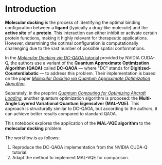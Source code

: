 # Introduction

**Molecular docking** is the process of identifying the optimal binding configuration between a **ligand** (typically a drug-like molecule) and the **active site** of a **protein**. This interaction can either inhibit or activate certain protein functions, making it highly relevant for therapeutic applications. However, determining the optimal configuration is computationally challenging due to the vast number of possible spatial conformations.

In the [*Molecular Docking via DC-QAOA* tutorial](https://nvidia.github.io/cuda-quantum/latest/applications/python/digitized_counterdiabatic_qaoa.html) provided by NVIDIA CUDA-Q, the authors use a variant of the **Quantum Approximate Optimization Algorithm (QAOA)** called **DC-QAOA** — where "DC" stands for **Digitized-Counterdiabatic** — to address this problem. Their implementation is based on the paper [*Molecular Docking via Quantum Approximate Optimization Algorithm*](https://arxiv.org/pdf/2308.04098).

Separately, in the preprint [*Quantum Computing for Optimizing Aircraft Loading*](https://arxiv.org/abs/2504.01567), another quantum optimization algorithm is proposed: the **Multi-Angle Layered Variational Quantum Eigensolver (MAL-VQE)**. This approach is structurally similar to DC-QAOA, but according to the authors, it can achieve better results compared to standard QAOA.

This notebook explores the application of the **MAL-VQE algorithm** to the **molecular docking** problem.

The workflow is as follows:
1. Reproduce the DC-QAOA implementation from the NVIDIA CUDA-Q tutorial.
2. Adapt the method to implement MAL-VQE for comparison.
